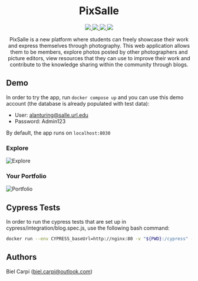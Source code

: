 <h1 align="center">PixSalle</h1>

<p align="center">
  <a href="https://www.php.net">
    <img src="https://img.shields.io/badge/PHP-8-blue.svg">
  </a>
  <a href="https://github.com/slimphp/Slim">
    <img src="https://img.shields.io/badge/Slim-blue.svg">
  </a>
    <a href="https://opensource.org/licenses/BSD-3-Clause">
    <img src="https://img.shields.io/badge/Open%20Source-%E2%9D%A4-brightgreen.svg">
  </a>
  <a href="https://github.com/hexstorm9/AgeRoyale/tree/develop">
    <img src="https://img.shields.io/badge/Development Stage-blue.svg">
  </a>
</p>

<p align="center">
PixSalle is a new platform where students can freely showcase their work and express themselves through photography. This web application allows them to be members, explore photos posted by other photographers and picture editors, view resources that they can use to improve their work and contribute to the knowledge sharing within the community through blogs.
</p>

## Demo
In order to try the app, run ```docker compose up``` and you can use this demo account (the database is already populated with test data):
- User: alanturing@salle.url.edu
- Password: Admin123

By default, the app runs on ```localhost:8030```

### Explore
![Explore](res/screenshot2.png)

### Your Portfolio
![Portfolio](res/screenshot1.png)

## Cypress Tests
In order to run the cypress tests that are set up in cypress/integration/blog.spec.js, use the following bash command:
```bash
docker run --env CYPRESS_baseUrl=http://nginx:80 -v "${PWD}:/cypress" -w /cypress --network="pixsalle_default" -it --rm vcaballerosalle/cypress-mysql:1.0 /cypress --browser chrome --spec "cypress/integration/blog.spec.js"
```


## Authors
Biel Carpi (biel.carpi@outlook.com)